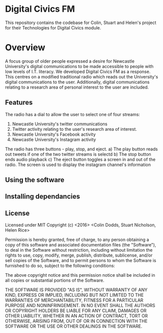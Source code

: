 # Digital Civics FM

This repository contains the codebase for Colin, Stuart and Helen's project for their Technologies for Digital Civics module.

# Overview

A focus group of older people expressed a desire for Newcastle University's digital communications to be made accessible to people with low levels of I.T. literacy. We developed Digital Civics FM as a response. This centres on a modified traditional radio which reads out the University's digital communications to the user. Additionally, digital communications relating to a research area of personal interest to the user are included.

## Features

The radio has a dial to allow the user to select one of four streams:
1. Newcastle University's twitter communications
2. Twitter activity relating to the user's research area of interest.
3. Newcastle University's Facebook activity
4. Newcastle University's Instagram activity

The radio has three buttons - play, stop, and eject.
a) The play button reads out tweets if one of the two twitter streams is selectd
b) The stop button ends audio playback
c) The eject button toggles a screen in and out of the radio. The screen is used to display the instagram channel's information

## Using the software

## Installing dependancies

## License
Licensed under MIT
Copyright (c) <2016> <Colin Dodds, Stuart Nicholson, Helen Rice>

Permission is hereby granted, free of charge, to any person obtaining a copy of this software and associated documentation files (the "Software"), to deal in the Software without restriction, including without limitation the rights to use, copy, modify, merge, publish, distribute, sublicense, and/or sell copies of the Software, and to permit persons to whom the Software is furnished to do so, subject to the following conditions:

The above copyright notice and this permission notice shall be included in all copies or substantial portions of the Software.

THE SOFTWARE IS PROVIDED "AS IS", WITHOUT WARRANTY OF ANY KIND, EXPRESS OR IMPLIED, INCLUDING BUT NOT LIMITED TO THE WARRANTIES OF MERCHANTABILITY, FITNESS FOR A PARTICULAR PURPOSE AND NONINFRINGEMENT. IN NO EVENT SHALL THE AUTHORS OR COPYRIGHT HOLDERS BE LIABLE FOR ANY CLAIM, DAMAGES OR OTHER LIABILITY, WHETHER IN AN ACTION OF CONTRACT, TORT OR OTHERWISE, ARISING FROM, OUT OF OR IN CONNECTION WITH THE SOFTWARE OR THE USE OR OTHER DEALINGS IN THE SOFTWARE.

